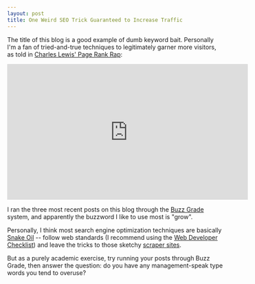 ```yaml
---
layout: post
title: One Weird SEO Trick Guaranteed to Increase Traffic
---
```

  
The title of this blog is a good example of dumb keyword bait. Personally I'm a fan of tried-and-true techniques to legitimately garner more visitors, as told in <a href="http://www.youtube.com/watch?v=fnSJBpB_OKQ">Charles Lewis' Page Rank Rap</a>:

<div class="embed-responsive embed-responsive-16by9">
<iframe width="560" height="315" src="http://www.youtube.com/embed/fnSJBpB_OKQ" frameborder="0" allowfullscreen></iframe>
</div>

I ran the three most recent posts on this blog through the <a href="http://codyromano.com/buzzgrade">Buzz Grade</a> system, and apparently the buzzword I like to use most is "grow".

Personally, I think most search engine optimization techniques are basically <a href="http://en.wikipedia.org/wiki/Snake_oil">Snake Oil</a> -- follow web standards (I recommend using the <a href="http://webdevchecklist.com/">Web Developer Checklist</a>) and leave the tricks to those sketchy <a href="http://en.wikipedia.org/wiki/Scraper_site">scraper sites</a>.

But as a purely academic exercise, try running your posts through Buzz Grade, then answer the question: do you have any management-speak type words you tend to overuse?